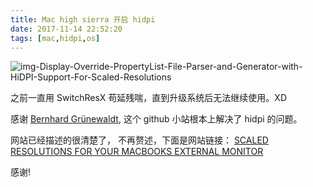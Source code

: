 ```yaml
---
title: Mac high sierra 开启 hidpi
date: 2017-11-14 22:52:20
tags: [mac,hidpi,os]
---
```


![img-Display-Override-PropertyList-File-Parser-and-Generator-with-HiDPI-Support-For-Scaled-Resolutions](https://camo.githubusercontent.com/a3db7f7b41f817afd6faf4ea36981a55f435e057/68747470733a2f2f636f6d737973746f2e6769746875622e696f2f446973706c61792d4f766572726964652d50726f70657274794c6973742d46696c652d5061727365722d616e642d47656e657261746f722d776974682d48694450492d537570706f72742d466f722d5363616c65642d5265736f6c7574696f6e732f2f6173736574732f696d616765732f6f70656e67726170682e706e67)

之前一直用 SwitchResX 苟延残喘，直到升级系统后无法继续使用。XD

感谢 [Bernhard Grünewaldt](https://github.com/clouless), 这个 github 小站根本上解决了 hidpi 的问题。

网站已经描述的很清楚了， 不再赘述，下面是网站链接：
[SCALED RESOLUTIONS FOR YOUR MACBOOKS EXTERNAL MONITOR](https://comsysto.github.io/Display-Override-PropertyList-File-Parser-and-Generator-with-HiDPI-Support-For-Scaled-Resolutions/)

感谢!
